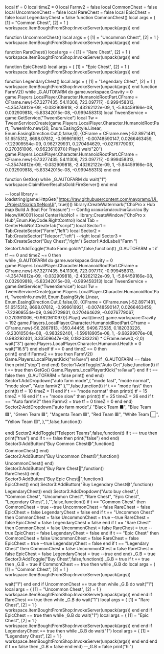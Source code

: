 local tf = 0
local timeZ = 0
local Farmv2 = false
local CommonChest = false
local UncommonChest = false
local RareChest = false
local EpicChest = false
local LegendaryChest = false
function CommonChest()
local args = {
    [1] = "Common Chest",
    [2] = 1
}
workspace.ItemBoughtFromShop:InvokeServer(unpack(args))
end

function UncommonChest()
local args = {
    [1] = "Uncommon Chest",
    [2] = 1
}
workspace.ItemBoughtFromShop:InvokeServer(unpack(args))
end

function RareChest()
local args = {
    [1] = "Rare Chest",
    [2] = 1
}
workspace.ItemBoughtFromShop:InvokeServer(unpack(args))
end

function EpicChest()
local args = {
    [1] = "Epic Chest",
    [2] = 1
}
workspace.ItemBoughtFromShop:InvokeServer(unpack(args))
end

function LegendaryChest()
local args = {
    [1] = "Legendary Chest",
    [2] = 1
}
workspace.ItemBoughtFromShop:InvokeServer(unpack(args))
end
function FarmV2()
while _G.AUTOFARM do
game.workspace.Gravity = 0
game.Players.LocalPlayer.Character.HumanoidRootPart.CFrame = CFrame.new(-57.3277435, 54.11306, 723.097717, -0.999458313, -4.35474812e-09, -0.032909818, -2.43262122e-09, 1, -5.84459166e-08, 0.032909818, -5.83342015e-08, -0.999458313)
local TweenService = game:GetService("TweenService")
local Tw = TweenService:Create(game.Players.LocalPlayer.Character.HumanoidRootPart, TweenInfo.new(20, Enum.EasingStyle.Linear, Enum.EasingDirection.Out,0,false,0), 
{CFrame = CFrame.new(-52.8971481, 51.6515312, 8698.07812, -0.999616921, -0.00748590147, 0.0266463459, -7.22909554e-09, 0.962729931, 0.270464629, -0.0276779067, 0.270361006, -0.962361097)}):Play()
wait("20")
game.Players.LocalPlayer.Character.HumanoidRootPart.CFrame = CFrame.new(-57.3277435, 54.11306, 723.097717, -0.999458313, -4.35474812e-09, -0.032909818, -2.43262122e-09, 1, -5.84459166e-08, 0.032909818, -5.83342015e-08, -0.999458313)
end
end

function GetGo()
while _G.AUTOFARM do
wait("1")
workspace.ClaimRiverResultsGold:FireServer()
end
end

   --
   local library = loadstring(game:HttpGet("https://raw.githubusercontent.com/naypramx/Ui__Project/Script/XeNonUi", true))()
    library:CreateWatermark("ChoPro x Hub map Build A Boat For Treasure") -- Config แตกนะเดียวค่อยแก้รอเน็ตมาก่อน By MeowX#0001
    local CenterHubNo1 = library:CreateWindow("ChoPro x Hub",Enum.KeyCode.RightControl)
    local Tab = CenterHubNo1:CreateTab("script")
    local Sector1 = Tab:CreateSector("Farm","left")
	local Sector2 = Tab:CreateSector("Teleport","left") --right
	local Sector3 = Tab:CreateSector("Buy Chest","right")
    Sector1:AddLabel("Farm ")
    Sector1:AddToggle("Auto Farm gold⛵",false,function(t)
       _G.AUTOFARM = t
if tf ~= 0 and timeZ ~= 0 then	   
	   while _G.AUTOFARM do
		  game.workspace.Gravity = 0
game.Players.LocalPlayer.Character.HumanoidRootPart.CFrame = CFrame.new(-57.3277435, 54.11306, 723.097717, -0.999458313, -4.35474812e-09, -0.032909818, -2.43262122e-09, 1, -5.84459166e-08, 0.032909818, -5.83342015e-08, -0.999458313)
local TweenService = game:GetService("TweenService")
local Tw = TweenService:Create(game.Players.LocalPlayer.Character.HumanoidRootPart, TweenInfo.new(tf, Enum.EasingStyle.Linear, Enum.EasingDirection.Out,0,false,0), 
{CFrame = CFrame.new(-52.8971481, 51.6515312, 8698.07812, -0.999616921, -0.00748590147, 0.0266463459, -7.22909554e-09, 0.962729931, 0.270464629, -0.0276779067, 0.270361006, -0.962361097)}):Play()
wait(timeZ)
game.workspace.Gravity = 192
game.Players.LocalPlayer.Character.HumanoidRootPart.CFrame = CFrame.new(-56.2867813, -350.44455, 9496.73535, 0.182033226, -9.23010504e-08, -0.983292401, -1.59918905e-08, 1, -9.68299076e-08, 0.983292401, 3.33509647e-08, 0.182033226) * CFrame.new(0,-2,0)
wait("3")
game.Players.LocalPlayer.Character.Humanoid.Health = 0
wait("16.5")
end
elseif tf == 0 and timeZ == 0 then	
	 print()
	 end
if Farmv2 == true then
FarmV2()
Game.Players.LocalPlayer:Kick("รออัดเดต")
end
		if _G.AUTOFARM == false then
       print("stop")
		end	
end)
Sector1:AddToggle("Auto Get",false,function(t)
if t == true then
GetGo()
Game.Players.LocalPlayer:Kick("รออัพเดต")
end
if t == false then
 _G.AUTOFARM = false
print()
end
end)
Sector1:AddDropdown("auto farm mode",{
"mode fast",
"mode normat",
"mode slow",
"Auto farmV2"
},"",false,function(t)
if t == "mode fast" then
print(t)
tf = 10
timeZ = 11
end	
if t == "mode normat" then
print(t)
tf = 15
timeZ = 16
end	
if t == "mode slow" then
print(t)
tf = 25
timeZ = 26
end	
if t == "Auto farmV2" then
Farmv2 = true
tf = 0
timeZ = 0
end
end)
Sector2:AddDropdown("auto farm mode",{
"Black Team   ⬛",
"Blue Team    🟦",
"Green Team   🟩",
"Magenta Team 🟪",
"Red Team     🟥",
"White Team   ⬜",
"Yellow Team  🟨",
},"",false,function(t)

end)
Sector2:AddToggle("Teleport Teams",false,function(t)
if t == true then
print("true")
end
if t == false then
print("false")
end
end)
Sector3:AddButton("Buy Common Chest🟢",function()   
CommonChest()
end)	
Sector3:AddButton("Buy Uncommon Chest🟡",function()   
UncommonChest()
end)	
Sector3:AddButton("Buy Rare Chest🔴",function()   
RareChest()
end)	
Sector3:AddButton("Buy Epic Chest🔵",function()   
EpicChest()
end)
Sector3:AddButton("Buy Legendary Chest🟣",function()   
LegendaryChest()
end)
Sector3:AddDropdown("Auto buy chest",{
"Common Chest",
"Uncommon Chest",
"Rare Chest",
"Epic Chest",
"Legendary Chest",
},"",false,function(t)
if t == "Common Chest" then
CommonChest = true --true
UncommonChest = false
RareChest = false
EpicChest = false
LegendaryChest = false
end
if t == "Uncommon Chest" then
CommonChest = false
UncommonChest = true --true
RareChest = false
EpicChest = false
LegendaryChest = false
end
if t == "Rare Chest" then
CommonChest = false
UncommonChest = false
RareChest = true --true
EpicChest = false
LegendaryChest = false
end
if t == "Epic Chest" then
CommonChest = false
UncommonChest = false
RareChest = false
EpicChest = true --true
LegendaryChest = false
end
if t == "Legendary Chest" then
CommonChest = false
UncommonChest = false
RareChest = false
EpicChest = false
LegendaryChest = true --true
end
end)
_G.B = true
Sector3:AddToggle("Buy Chest",false,function(t)
_G.B = true
 if t == true then
 _G.B = true
 if CommonChest == true then
 while _G.B do
 local args = {
    [1] = "Common Chest",
    [2] = 1
}
workspace.ItemBoughtFromShop:InvokeServer(unpack(args))

 wait("1")
end
 end
 if UncommonChest == true then
 while _G.B do
 wait("1")
 local args = {
    [1] = "Uncommon Chest",
    [2] = 1
}
workspace.ItemBoughtFromShop:InvokeServer(unpack(args))
 end
 end
 if RareChest == true then
while _G.B do
wait("1")
local args = {
    [1] = "Rare Chest",
    [2] = 1
}
workspace.ItemBoughtFromShop:InvokeServer(unpack(args))
end
end
if EpicChest == true then
while _G.B do
wait("1")
local args = {
    [1] = "Epic Chest",
    [2] = 1
}
workspace.ItemBoughtFromShop:InvokeServer(unpack(args))
end
end
 if LegendaryChest == true then
 while _G.B do
 wait("1")
 local args = {
    [1] = "Legendary Chest",
    [2] = 1
}
workspace.ItemBoughtFromShop:InvokeServer(unpack(args))
 end
 end
 end
 if t == false then
 _G.B = false
 end
end)
--_G.B = false
print("hi")

